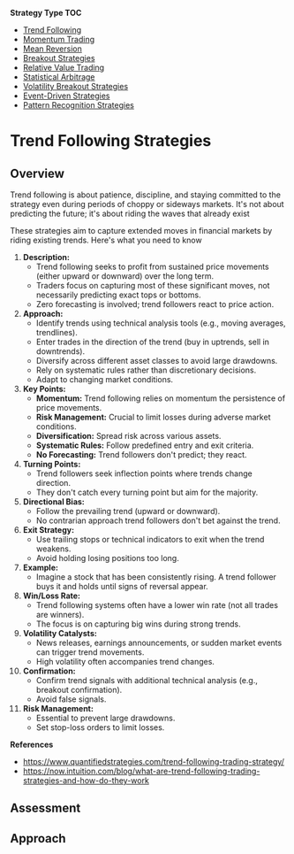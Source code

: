 
**Strategy Type TOC**

- [Trend Following](trend_following_strategies.md)
- [Momentum Trading](momentum_strategies.md)
- [Mean Reversion](mean_reversion_strategies.md)
- [Breakout Strategies](breakout_strategies.md)
- [Relative Value Trading](relative_value_strategies.md)
- [Statistical Arbitrage](statistical_arbitrage_strategies.md)
- [Volatility Breakout Strategies](volatility_breakout_strategies.md)
- [Event-Driven Strategies](event_driven_strategies.md)
- [Pattern Recognition Strategies](pattern_recognition_strategies.md)

# Trend Following Strategies

## Overview

Trend following is about patience, discipline, and staying committed to the strategy even during periods of choppy or sideways markets. It's not about predicting the future; it's about riding the waves that already exist

These strategies aim to capture extended moves in financial markets by riding existing trends. Here's what you need to know

1. **Description:**
   - Trend following seeks to profit from sustained price movements (either upward or downward) over the long term.
   - Traders focus on capturing most of these significant moves, not necessarily predicting exact tops or bottoms.
   - Zero forecasting is involved; trend followers react to price action.
2. **Approach:**
   - Identify trends using technical analysis tools (e.g., moving averages, trendlines).
   - Enter trades in the direction of the trend (buy in uptrends, sell in downtrends).
   - Diversify across different asset classes to avoid large drawdowns.
   - Rely on systematic rules rather than discretionary decisions.
   - Adapt to changing market conditions.
3. **Key Points:**
   - **Momentum:** Trend following relies on momentum the persistence of price movements.
   - **Risk Management:** Crucial to limit losses during adverse market conditions.
   - **Diversification:** Spread risk across various assets.
   - **Systematic Rules:** Follow predefined entry and exit criteria.
   - **No Forecasting:** Trend followers don't predict; they react.
4. **Turning Points:**
   - Trend followers seek inflection points where trends change direction.
   - They don't catch every turning point but aim for the majority.
5. **Directional Bias:**
   - Follow the prevailing trend (upward or downward).
   - No contrarian approach trend followers don't bet against the trend.
6. **Exit Strategy:**
   - Use trailing stops or technical indicators to exit when the trend weakens.
   - Avoid holding losing positions too long.
7. **Example:**
   - Imagine a stock that has been consistently rising. A trend follower buys it and holds until signs of reversal appear.
8. **Win/Loss Rate:**
   - Trend following systems often have a lower win rate (not all trades are winners).
   - The focus is on capturing big wins during strong trends.
9. **Volatility Catalysts:**
   - News releases, earnings announcements, or sudden market events can trigger trend movements.
   - High volatility often accompanies trend changes.
10. **Confirmation:**
    - Confirm trend signals with additional technical analysis (e.g., breakout confirmation).
    - Avoid false signals.
11. **Risk Management:**
    - Essential to prevent large drawdowns.
    - Set stop-loss orders to limit losses.

**References**

- https://www.quantifiedstrategies.com/trend-following-trading-strategy/
- https://now.intuition.com/blog/what-are-trend-following-trading-strategies-and-how-do-they-work


## Assessment


## Approach